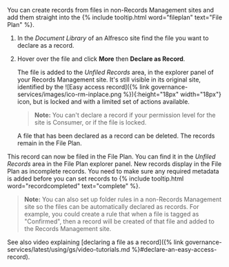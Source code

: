You can create records from files in non-Records Management sites and add them straight into the {% include tooltip.html word="fileplan" text="File Plan" %}.

1. In the *Document Library* of an Alfresco site find the file you want to declare as a record.

2. Hover over the file and click **More** then **Declare as Record**.

    The file is added to the *Unfiled Records* area, in the explorer panel of your Records Management site. 
    It's still visible in its original site, identified by the ![Easy access record]({% link governance-services/images/ico-rm-inplace.png %}){:height="18px" width="18px"} icon, 
    but is locked and with a limited set of actions available.

    >**Note:** You can't declare a record if your permission level for the site is Consumer, or if the file is locked.

    A file that has been declared as a record can be deleted. The records remain in the File Plan.

This record can now be filed in the File Plan. You can find it in the *Unfiled Records* area in the File Plan explorer panel. 
New records display in the File Plan as incomplete records. You need to make sure any required metadata is added before 
you can set records to {% include tooltip.html word="recordcompleted" text="complete" %}.

>**Note:** You can also set up folder rules in a non-Records Management site so the files can be automatically declared as records. For example, you could create a rule that when a file is tagged as "Confirmed", then a record will be created of that file and added to the Records Management site.

See also video explaining [declaring a file as a record]({% link governance-services/latest/using/gs/video-tutorials.md %}#declare-an-easy-access-record).  